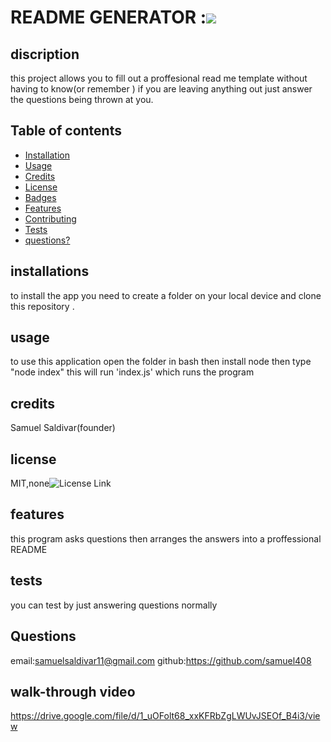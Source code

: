 # README GENERATOR :![](https://img.shields.io/badge/license-none-green)

   
## discription 
  this project allows you to fill out a proffesional read me template without having to know(or remember ) if you are leaving anything out  just answer the questions being thrown at you.

## Table of contents 

* [Installation](#installation)
* [Usage](#usage)
* [Credits](#credits)
* [License](#license)
* [Badges](#badges)
* [Features](#features)
* [Contributing](#contributing)
* [Tests](#tests)
* [questions?](#questions?)


## installations 
to install the app you need to create a folder on your local device  and clone this repository . 
## usage
 to use this application open the folder in bash then install node then type "node index" this will run 'index.js' which runs the program

## credits 
 Samuel Saldivar(founder)

## license
 MIT,none![License Link](https://opensource.org/licenses/MIT,none)


## features
this program asks questions then arranges the answers into a proffessional README

## tests
you can test by just answering questions normally
 
## Questions
email:samuelsaldivar11@gmail.com
github:https://github.com/samuel408

## walk-through video
 https://drive.google.com/file/d/1_uOFolt68_xxKFRbZgLWUvJSEOf_B4i3/view

